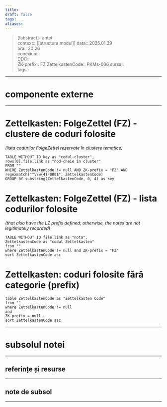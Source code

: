 ```yaml
---
title: 
draft: false
tags: 
aliases:
---
```

> [!abstract]- antet  
> context::  [[structura modul]]
> data:: 2025.01.29  
> ora:: 20:26  
> conexiuni::  
> DDC::  
> ZK-prefix::  FZ
> ZettelkastenCode::  PKMs-006
> sursa::  
> tags::  


---
# componente externe


---

# Zettelkasten: FolgeZettel (FZ) - clustere de coduri folosite
*(lista codurilor FolgeZettel rezervate în clustere tematice)*

```dataview
TABLE WITHOUT ID key as "codul-cluster", 
rows[0].file.link as "nod-cheie în cluster"
FROM ""
WHERE ZettelkastenCode != null AND ZK-prefix = "FZ" AND regexmatch("^\\w{4}-000$", ZettelkastenCode)
GROUP BY substring(ZettelkastenCode, 0, 4) as key
```

# Zettelkasten: FolgeZettel (FZ) - lista codurilor folosite
*(that also have the LZ prefix defined; otherwise, the notes are not legitimately recorded)*

```dataview
TABLE WITHOUT ID file.link as "nota",
ZettelkastenCode as "codul Zettelkasten"
from ""
where ZettelkastenCode != null and ZK-prefix = "FZ"
sort ZettelkastenCode asc
```

# Zettelkasten: coduri folosite fără categorie (prefix)

```dataview
table ZettelkastenCode as "Zettelkasten Code"
from ""
where ZettelkastenCode != null
and
ZK-prefix = null
sort ZettelkastenCode asc
```
 



---
# subsolul notei
---
## referințe și resurse


---
## note de subsol
---


